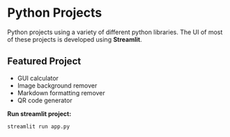 # Python Projects

Python projects using a variety of different python libraries. The UI of most of these projects is developed using **Streamlit**.

## Featured Project

- GUI calculator
- Image background remover
- Markdown formatting remover
- QR code generator

**Run streamlit project:**

```bash
streamlit run app.py
```